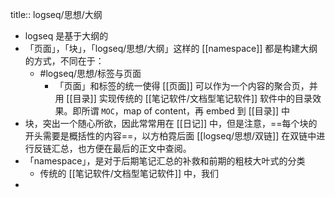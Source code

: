 title:: logseq/思想/大纲

- logseq 是基于大纲的
- 「页面」，「块」，「logseq/思想/大纲」这样的 [[namespace]] 都是构建大纲的方式，不同在于：
	- #logseq/思想/标签与页面
		- 「页面」和标签的统一使得 [[页面]] 可以作为一个内容的聚合页，并用 [[目录]] 实现传统的 [[笔记软件/文档型笔记软件]]  软件中的目录效果。即所谓 `MOC`，map of content，再 embed 到 [[目录]] 中
- 块，突出一个随心所欲，因此常常用在 [[日记]] 中，但是注意，==每个块的开头需要是概括性的内容==，以方柏霓后面 [[logseq/思想/双链]] 在双链中进行反链汇总，也方便在最后的正文中查阅。
- 「namespace」，是对于后期笔记汇总的补救和前期的粗枝大叶式的分类
	- 传统的 [[笔记软件/文档型笔记软件]] 中，我们
-